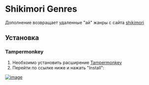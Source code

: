 # Shikimori Genres
Дополнение возвращает удаленные "ай" жанры с сайта <a href="https://shikimori.one">shikimori</a>

## Установка
### Tampermonkey
1. Необхоимо установить расширение [Tampermonkey](https://chrome.google.com/webstore/detail/tampermonkey/dhdgffkkebhmkfjojejmpbldmpobfkfo)
2. Перейти по ссылке ниже и нажать "Install":

[![image](https://img.shields.io/static/v1?label=Tampermonkey&message=INSTALL&style=for-the-badge&color=yellow&logo=tampermonkey)](https://github.com/JorikDura/Shikimori-Genres/raw/refs/heads/master/manifest.user.js)

